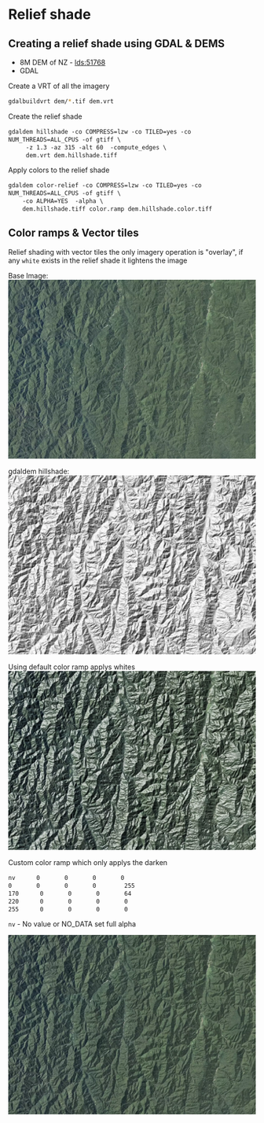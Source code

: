 # Relief shade

## Creating a relief shade using GDAL & DEMS

- 8M DEM of NZ - [lds:51768](https://data.linz.govt.nz/layer/51768-nz-8m-digital-elevation-model-2012/)
- GDAL


Create a VRT of all the imagery
```bash
gdalbuildvrt dem/*.tif dem.vrt
```

Create the relief shade

```
gdaldem hillshade -co COMPRESS=lzw -co TILED=yes -co NUM_THREADS=ALL_CPUS -of gtiff \
     -z 1.3 -az 315 -alt 60  -compute_edges \
     dem.vrt dem.hillshade.tiff
```

Apply colors to the relief shade

```
gdaldem color-relief -co COMPRESS=lzw -co TILED=yes -co NUM_THREADS=ALL_CPUS -of gtiff \
    -co ALPHA=YES  -alpha \
    dem.hillshade.tiff color.ramp dem.hillshade.color.tiff
```

## Color ramps & Vector tiles

Relief shading with vector tiles the only imagery operation is "overlay", if any `white` exists in the relief shade it lightens the image

Base Image:
![Aerial imagery](./static/relief__aerial.webp)

gdaldem hillshade:
![Aerial imagery](./static/relief__base.webp)


Using default color ramp applys whites
![Lighten](./static/relief__lighten.webp)

Custom color ramp which only applys the darken

```
nv      0       0       0       0
0       0       0       0        255
170      0       0       0       64
220      0       0       0       0
255      0       0       0       0
```

`nv` - No value or NO_DATA  set full alpha

![Lighten](./static/relief__darken.webp)